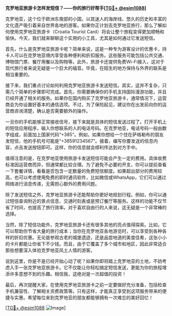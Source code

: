 **克罗地亚旅游卡怎样发短信？——你的旅行好帮手[[TG💪+ @esim1088](https://t.me/s/esim1088)]**

克罗地亚，这个位于欧洲东南部的小国，以其迷人的海岸线、悠久的历史和丰富的文化遗产吸引着来自世界各地的游客。如果你正计划去克罗地亚旅行，那么了解如何使用克罗地亚旅游卡（Croatia Tourist Card）将会让整个旅程变得更加顺畅和愉快。今天，我们就来聊聊这个实用的小工具，尤其是如何通过它发送短信。

首先，什么是克罗地亚旅游卡呢？简单来说，这是一种专为游客设计的优惠卡，持卡人可以在克罗地亚境内享受各种便利和折扣服务。这些服务可能包括公共交通、博物馆门票、餐厅用餐以及购物等。此外，旅游卡还提供免费Wi-Fi接入，这对于现代旅行者来说无疑是一个巨大的福音。毕竟，在陌生的地方保持与外界的联系是相当重要的。

接下来，我们重点讨论如何利用克罗地亚旅游卡发送短信。其实，这并不复杂，只需几个简单的步骤即可完成。首先，你需要确保你的手机支持国际漫游功能，并且已经开通了相关的服务。如果你在国内购买了克罗地亚旅游卡，通常情况下，运营商会为你设置好基本的通信选项。不过，为了保险起见，建议你在出发前向你的运营商咨询清楚，确认是否需要额外的操作。

一旦你的手机能够正常接收信号，接下来就是具体的短信发送过程了。打开手机上的短信应用程序，输入你想联系的人的电话号码。在克罗地亚，电话号码一般由数字组成，前面加上国家代码“+385”。例如，如果你想给一个住在萨格勒布的朋友发短信，他的手机号可能是“+38591234567”。接着，编写你要发送的信息内容，点击发送按钮即可。这样，你的信息就会顺利传达到对方手中。

值得注意的是，在克罗地亚使用旅游卡发送短信可能会产生一定的费用。具体收费标准因运营商而异，但通常都比较合理。为了避免不必要的开支，你可以提前查看一下套餐详情，看看是否包含一定数量的免费短信额度。如果超出部分的费用较高，也可以考虑使用免费的即时通讯软件，比如微信或WhatsApp，它们可以通过网络进行消息传递，无需担心额外的费用问题。

除了发送短信之外，克罗地亚旅游卡还能帮助你更好地规划行程。例如，你可以通过短信查询附近的景点信息、交通时刻表或是预订餐厅等服务。这样的功能不仅节省了时间，也提高了旅行效率。对于喜欢自由行的人来说，这无疑是一个非常棒的选择。

当然，除了短信功能外，克罗地亚旅游卡还有很多其他的亮点值得探索。比如，它可以帮助你节省大量的旅行成本；当你在克罗地亚各地游览时，可以享受到各种各样的折扣优惠。无论是参观古老的城堡遗迹，还是品尝地道的美食佳肴，这张小小的卡片都能让你省下不少钱。而且，由于它覆盖了多个城市和地区，因此非常适合那些想要深入体验克罗地亚风土人情的游客。

说到这里，你是不是已经开始心动了呢？如果你即将踏上克罗地亚的土地，不妨考虑入手一张克罗地亚旅游卡。它不仅能让你轻松搞定短信发送，更能为你的旅程增添许多意想不到的乐趣。相信我，这绝对是一次超值的投资！

最后，再次提醒大家，在使用克罗地亚旅游卡之前一定要做好充分准备，包括检查手机兼容性、了解相关资费政策等。只有这样，才能真正享受到这项服务带来的便捷与实惠。希望每位来到克罗地亚的朋友都能够拥有一次难忘的美好回忆！

[[TG💪+ @esim1088](https://t.me/s/esim1088) ![Image](https://i.postimg.cc/4NQfJmqS/Snipaste-2025-05-13-00-14-12.png)]